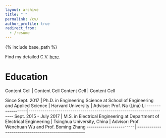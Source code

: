 ```yaml
---
layout: archive
title: " "
permalink: /cv/
author_profile: true
redirect_from:
  - /resume
---
```


{% include base_path %}

Find my detailed C.V. [here]().

Education
======

  Content Cell  | Content Cell
  Content Cell  | Content Cell
  
Since Sept. 2017  | Ph.D. in Engineering Science at School of Engineering and Applied Science
                  | Harvard University
                  | Advisor: Prof. Na (Lina) Li
------------------|----------------------------------------------------------------------
Sept. 2015 - July 2017  | M.S. in Electrical Engineering at Department of Electrical Engineering
                        | Tsinghua University, China
                        | Advisor: Prof. Wenchuan Wu and Prof. Boming Zhang
------------------------| ----------------------------------------------------
  

